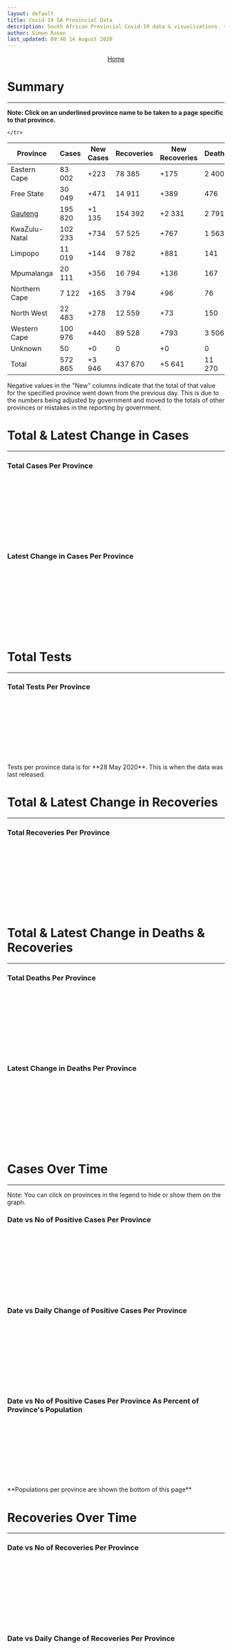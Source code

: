 ```yaml
---
layout: default
title: Covid-19 SA Provincial Data
description: South African Provincial Covid-19 data & visualisations. <br>Contains data for confirmed cases, tests, recoveries and deaths by province.
author: Simon Rosen
last_updated: 09:40 14 August 2020
---
```


<center><a href="/" class="btn alt_btn_col">Home</a></center>

# Summary
___

**Note: Click on an underlined province name to be taken to a page specific to that province.**

<table>
<thead>
	<tr class="header">
		<th>Province</th>
		<th>Cases</th>
		<th>New Cases</th>
		<th>Recoveries</th>
		<th>New Recoveries</th>
		<th>Deaths</th>
		<th>New Deaths</th>

	</tr>
</thead>
<tbody>
	<tr>
		<td class="index" markdown="span">Eastern Cape</td>
		<td  markdown="span">83 002</td>
		<td  markdown="span">+223</td>
		<td  markdown="span">78 385</td>
		<td  markdown="span">+175</td>
		<td  markdown="span">2 400</td>
		<td  markdown="span">+68</td>
	</tr>
	<tr>
		<td class="index" markdown="span">Free State</td>
		<td  markdown="span">30 049</td>
		<td  markdown="span">+471</td>
		<td  markdown="span">14 911</td>
		<td  markdown="span">+389</td>
		<td  markdown="span">476</td>
		<td  markdown="span">+62</td>
	</tr>
	<tr>
		<td class="index" markdown="span"><a href = "gauteng" >Gauteng</a></td>
		<td  markdown="span">195 820</td>
		<td  markdown="span">+1 135</td>
		<td  markdown="span">154 392</td>
		<td  markdown="span">+2 331</td>
		<td  markdown="span">2 791</td>
		<td  markdown="span">+30</td>
	</tr>
	<tr>
		<td class="index" markdown="span">KwaZulu-Natal</td>
		<td  markdown="span">102 233</td>
		<td  markdown="span">+734</td>
		<td  markdown="span">57 525</td>
		<td  markdown="span">+767</td>
		<td  markdown="span">1 563</td>
		<td  markdown="span">+39</td>
	</tr>
	<tr>
		<td class="index" markdown="span">Limpopo</td>
		<td  markdown="span">11 019</td>
		<td  markdown="span">+144</td>
		<td  markdown="span">9 782</td>
		<td  markdown="span">+881</td>
		<td  markdown="span">141</td>
		<td  markdown="span">+14</td>
	</tr>
	<tr>
		<td class="index" markdown="span">Mpumalanga</td>
		<td  markdown="span">20 111</td>
		<td  markdown="span">+356</td>
		<td  markdown="span">16 794</td>
		<td  markdown="span">+136</td>
		<td  markdown="span">167</td>
		<td  markdown="span">+18</td>
	</tr>
	<tr>
		<td class="index" markdown="span">Northern Cape</td>
		<td  markdown="span">7 122</td>
		<td  markdown="span">+165</td>
		<td  markdown="span">3 794</td>
		<td  markdown="span">+96</td>
		<td  markdown="span">76</td>
		<td  markdown="span">+8</td>
	</tr>
	<tr>
		<td class="index" markdown="span">North West</td>
		<td  markdown="span">22 483</td>
		<td  markdown="span">+278</td>
		<td  markdown="span">12 559</td>
		<td  markdown="span">+73</td>
		<td  markdown="span">150</td>
		<td  markdown="span">+0</td>
	</tr>
	<tr>
		<td class="index" markdown="span">Western Cape</td>
		<td  markdown="span">100 976</td>
		<td  markdown="span">+440</td>
		<td  markdown="span">89 528</td>
		<td  markdown="span">+793</td>
		<td  markdown="span">3 506</td>
		<td  markdown="span">+21</td>
	</tr>
	<tr>
		<td class="index" markdown="span">Unknown</td>
		<td  markdown="span">50</td>
		<td  markdown="span">+0</td>
		<td  markdown="span">0</td>
		<td  markdown="span">+0</td>
		<td  markdown="span">0</td>
		<td  markdown="span">+0</td>
	</tr>
	<tr>
		<td class="index total" markdown="span">Total</td>
		<td class="total" markdown="span">572 865</td>
		<td class="total" markdown="span">+3 946</td>
		<td class="total" markdown="span">437 670</td>
		<td class="total" markdown="span">+5 641</td>
		<td class="total" markdown="span">11 270</td>
		<td class="total" markdown="span">+260</td>
	</tr>
</tbody>
</table>
Negative values in the "New" columns indicate that the total of that value for the specified province went down from the previous
day. This is due to the numbers being adjusted by government and moved to the totals of other provinces or mistakes in the reporting by government.

# Total & Latest Change in Cases

___

### Total Cases Per Province
<div class="iframeDiv" align="center">
    <iframe class="lazy pieChart" data-src="tot_cases_per_province.html" scrolling="no" frameborder="0"></iframe>
</div>

### Latest Change in Cases Per Province
<div class="iframeDiv" align="center">
    <iframe class="lazy pieChart" data-src="latest_change_cases_per_province.html" scrolling="no" frameborder="0"></iframe>
</div>

# Total Tests
___

### Total Tests Per Province
<div class="iframeDiv" align="center">
    <iframe class="lazy pieChart" data-src="tot_tests_per_province.html" scrolling="no" frameborder="0"></iframe>
</div>
Tests per province data is for **28 May 2020**. This is when the data was last released.

# Total & Latest Change in Recoveries

___

### Total Recoveries Per Province
<div class="iframeDiv" align="center">
    <iframe class="lazy pieChart" data-src="tot_recovered_per_province.html" scrolling="no" frameborder="0"></iframe>
</div>
<!--
### Latest Change in Recoveries Per Province
<div class="iframeDiv" align="center">
    <iframe class="lazy pieChart" data-src="tot_recovered_per_province.html" scrolling="no" frameborder="0"></iframe>
</div>
-->

# Total & Latest Change in Deaths & Recoveries
___

### Total Deaths Per Province
<div class="iframeDiv" align="center">
    <iframe class="lazy pieChart" data-src="tot_deaths_per_province.html" scrolling="no" frameborder="0"></iframe>
</div>

### Latest Change in Deaths Per Province
<div class="iframeDiv" align="center">
    <iframe class="lazy pieChart" data-src="latest_change_deaths_per_province.html" scrolling="no" frameborder="0"></iframe>
</div>

# Cases Over Time
___
Note: You can click on provinces in the legend to hide or show them on the graph.
### Date vs No of Positive Cases Per Province
<div class="iframeDiv" align="center">
    <iframe class="lazy" data-src="date_vs_cases_per_province.html" scrolling="no" frameborder="0"></iframe>
</div>

### Date vs Daily Change of Positive Cases Per Province
<div class="iframeDiv" align="center">
    <iframe class="lazy" data-src="date_vs_daily_cases_per_province.html" scrolling="no" frameborder="0"></iframe>
</div>

### Date vs No of Positive Cases Per Province As Percent of Province's Population
<div class="iframeDiv" align="center">
    <iframe class="lazy" data-src="date_vs_cases_perc_pop_per_province.html" scrolling="no" frameborder="0"></iframe>
</div>
**Populations per province are shown the bottom of this page**

# Recoveries Over Time
___
### Date vs No of Recoveries Per Province
<div class="iframeDiv" align="center">
    <iframe class="lazy" data-src="date_vs_recoveries_per_province.html" scrolling="no" frameborder="0"></iframe>
</div>

### Date vs Daily Change of Recoveries Per Province
<div class="iframeDiv" align="center">
    <iframe class="lazy" data-src="date_vs_daily_recoveries_per_province.html" scrolling="no" frameborder="0"></iframe>
</div>

### Date vs No of Recoveries Per Province As Percent of Province's Population
<div class="iframeDiv" align="center">
    <iframe class="lazy" data-src="date_vs_recoveries_perc_pop_per_province.html" scrolling="no" frameborder="0"></iframe>
</div>
**Populations per province are shown at the bottom of this page**

# Deaths Over Time
___
### Date vs No of Deaths Per Province
<div class="iframeDiv" align="center">
    <iframe class="lazy" data-src="date_vs_deaths_per_province.html" scrolling="no" frameborder="0"></iframe>
</div>

### Date vs Daily Change of Deaths Per Province
<div class="iframeDiv" align="center">
    <iframe class="lazy" data-src="date_vs_daily_deaths_per_province.html" scrolling="no" frameborder="0"></iframe>
</div>

### Date vs No of Deaths Per Province As Percent of Province's Population
<div class="iframeDiv" align="center">
    <iframe class="lazy" data-src="date_vs_deaths_perc_pop_per_province.html" scrolling="no" frameborder="0"></iframe>
</div>

## Population Per Province

___

<table>
<thead>
	<tr class="header">
		<th>Province</th>
		<th>Population</th>

	</tr>
</thead>
<tbody>
	<tr>
		<td class="index" markdown="span">Eastern Cape</td>
		<td  markdown="span">6 712 276</td>
	</tr>
	<tr>
		<td class="index" markdown="span">Free State</td>
		<td  markdown="span">2 887 465</td>
	</tr>
	<tr>
		<td class="index" markdown="span">Gauteng</td>
		<td  markdown="span">15 176 115</td>
	</tr>
	<tr>
		<td class="index" markdown="span">KwaZulu-Natal</td>
		<td  markdown="span">11 289 086</td>
	</tr>
	<tr>
		<td class="index" markdown="span">Limpopo</td>
		<td  markdown="span">5 982 584</td>
	</tr>
	<tr>
		<td class="index" markdown="span">Mpumalanga</td>
		<td  markdown="span">4 592 187</td>
	</tr>
	<tr>
		<td class="index" markdown="span">North West</td>
		<td  markdown="span">4 072 160</td>
	</tr>
	<tr>
		<td class="index" markdown="span">Northern Cape</td>
		<td  markdown="span">1 263 875</td>
	</tr>
	<tr>
		<td class="index" markdown="span">Western Cape</td>
		<td  markdown="span">6 844 272</td>
	</tr>
</tbody>
</table>

{% include_relative _includes/footer.md %}

